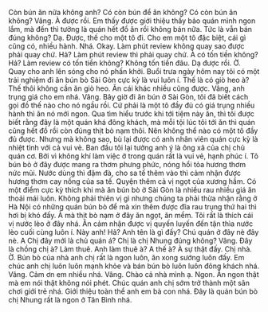 Còn bún ăn nữa không anh? Có còn bún để ăn không? Có còn bún ăn không? Vâng. À được rồi. Em thấy được giới thiệu thấy bảo quán mình ngon lắm, mà đến thì tưởng là quán hết đồ ăn rồi không bán nữa. Tức là vẫn bán đúng không? Dạ. Được, thế cho một tô đi. Cho em một tô đặc biệt, cái gì cũng có, nhiều hành. Nhá. Okay. Làm phút review không quay sao được phải quay chứ. Hả? Làm phút review thì phải quay chứ. À có tốn tiền không? Hả? Làm review có tốn tiền không? Không tốn tiền đâu. Dạ được rồi. Ờ. Quay cho anh lên sóng cho nó phấn khởi. Buổi trưa ngày hôm nay tôi có một trải nghiệm đi ăn bún bò Sài Gòn cực kỳ là vui luôn í. Thế là có giò heo à? Thế thôi không cần ăn giò heo. Ăn cái khác nhiều cũng được. Vâng, anh trụng giá cho em nhá. Vâng. Bây giờ đi ăn bún ở Sài Gòn, tôi đã biết cách gọi đồ thế nào cho nó ngầu rồi. Cứ phải là một tô đầy đủ có giá trụng nhiều hành thì ăn nó mới ngon. Qua tìm hiểu trước khi tới tiệm này ăn, thì tôi được biết rằng đây là một quán khá đông khách, mà mỗi tội lúc tôi tới ăn thì quán cũng hết đồ rồi còn đúng thịt bò nạm thôi. Nên không thể nào có một tô đầy đủ được. Nhưng mà không sao, bù lại được có anh nhân viên quán cực kỳ là nhiệt tình với cả vui vẻ. Ban đầu tôi lại tưởng anh ý là ông xã của chị chủ quán cơ. Bởi vì không khí làm việc ở trong quán rất là vui vẻ, hạnh phúc í. Tô bún bò ở đây được mang ra thơm phưng phức, nóng hổi tỏa hương thơm nức mũi. Nước dùng thì đậm đà, cho sa tế thêm vào thì cảm nhận được hương thơm cay nồng của sa tế. Quyện thêm cả vị ngọt của xương hầm. Có một điểm cực kỳ thích khi mà ăn bún bò ở Sài Gòn là nhiều rau nhiều giá ăn thoải mái luôn. Không phải thiên vị gì nhưng chúng ta phải thừa nhận rằng ở Hà Nội có những quán bún bò để mà xin thêm được đĩa rau trụng thứ hai thì hơi bị khó đấy. À mà thịt bò nạm ở đây ăn ngọt, ăn mềm. Tôi rất là thích cái vị nước lèo ở đây nhá. Ăn cảm nhận được vị quyến luyến đến tận thìa nước lèo cuối cùng luôn í. Này anh! Hả? Anh tên là gì đấy? Chú quán ở đây nè đây nè. A Chị đây mới là chủ quán á? Chị là chị Nhung đúng không? Vâng. Đây là chồng chị à? Làm thuê. Anh làm thuê à? A thế à? À sự thật đấy. Chị nhà. Ờ. Bún bò của nhà anh chị rất là ngon luôn, ăn xong sướng luôn đấy. Em chúc anh chị luôn luôn mạnh khỏe và bán bún bò luôn luôn đông khách nhá. Vâng. Cảm ơn em nhiều nhá. Vâng. Chào cả nhà mình ạ. Ngon. Ăn ngon thật mà em nói thật không nói phét. Chúc quán anh chị sớm trở thành một sân chơi giới trẻ nhá. Giới thiệu toàn thể anh em bà con nhá. Đây là quán bún bò chị Nhung rất là ngon ở Tân Bình nhá.
